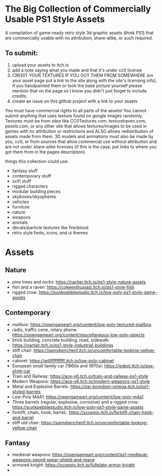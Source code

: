 # The Big Collection of Commercially Usable PS1 Style Assets
A compilation of game-ready retro style 3d graphic assets (think PS1) that are commercially usable with no attribution, share-alike, or such required.

## To submit:
1. upload your assets to itch.io
2. add a note saying what you made and that it's under cc0 license
3. CREDIT YOUR TEXTURES IF YOU GOT THEM FROM SOMEWHERE (on your asset page put a link to the site along with the site's licensing info), if you handpainted them or took the base picture yourself please mention that on the page so I know you didn't just forget to include credits.
4. create an issue on this github project with a link to your assets

You must have commercial rights to all parts of the assets! You cannot submit anything that uses texture found on google images randomly. Textures must be from sites like CC0Textures.com, texturehaven.com, pexels.com, or any other site that allows textures/images to be used in games with no attribution or restrictions and ALSO allows redistribution of assets made from them.  3D models and animations must also be made by you, cc0, or from sources that allow commercial use without attribution and are not under share-alike licenses (if this is the case, put links to where you got them from in the pages description).

things this collection could use:
* fantasy stuff
* contemporary stuff
* scifi stuff
* rigged characters
* modular building pieces
* skyboxes/skyspheres
* vehicles
* furniture
* nature
* weapons
* animals
* decals/particle textures like fire/blood
* retro style fonts, icons, and ui themes

# Assets

## Nature
* pine trees and rocks: https://nartier.itch.io/ps1-style-nature-assets
* fish and a raven: https://cokeenthusiast.itch.io/ps1-style-fish
* rigged crow: https://punkpebblestudio.itch.io/low-poly-ps1-style-game-assets

## Contemporary
* mailbox: https://opengameart.org/content/low-poly-textured-mailbox
* radio, traffic cone, rotary phone: https://opengameart.org/content/miscellaneous-low-poly-objects
* brick building, concrete building, road, sidewalk: https://nartier.itch.io/ps1-style-industrial-buildings
* stiff chair: https://samybencherif.itch.io/uncomfortable-looking-yellow-chair
* cabinet: https://willffffffffff.itch.io/low-poly-cabinet
* European small family car (1960s and 1970s): https://ggbot.itch.io/psx-style-car
* Train and Railway: https://ace-x6.itch.io/train-and-railway-ps1-style
* Modern Weapons: https://ace-x6.itch.io/modern-weapons-ps1-style
* Metal and Explosive Barrels: https://psi-boredom-omega.itch.io/ps1-styled-barrels
* Low-Poly M4A1: https://opengameart.org/content/low-poly-m4a1
* Three barrels (regular, explosive, corrosive) and a rigged crow: https://punkpebblestudio.itch.io/low-poly-ps1-style-game-assets
* forklift, chain, hook, barreL: https://scoppio.itch.io/forklift-chain-hook-and-barrel
* stiff old chair: https://samybencherif.itch.io/uncomfortable-looking-yellow-chair


## Fantasy
* medieval weapons: https://opengameart.org/content/ps1-medieval-weapons-sword-spear-shield-and-mace
* armored knight: https://scoppio.itch.io/fullplate-armor-knight
* 
